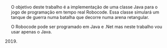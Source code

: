 
 O objetivo deste trabalho é a implementação de uma classe Java para o jogo de programação em tempo real Robocode. 
 Essa classe simulará um tanque de guerra numa batalha que decorre numa arena retangular.

O Robocode pode ser programado em Java e .Net mas neste trabalho vou usar apenas o Java. 


2019.
